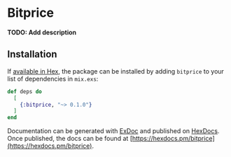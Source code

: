 # Bitprice

**TODO: Add description**

## Installation

If [available in Hex](https://hex.pm/docs/publish), the package can be installed
by adding `bitprice` to your list of dependencies in `mix.exs`:

```elixir
def deps do
  [
    {:bitprice, "~> 0.1.0"}
  ]
end
```

Documentation can be generated with [ExDoc](https://github.com/elixir-lang/ex_doc)
and published on [HexDocs](https://hexdocs.pm). Once published, the docs can
be found at [https://hexdocs.pm/bitprice](https://hexdocs.pm/bitprice).

